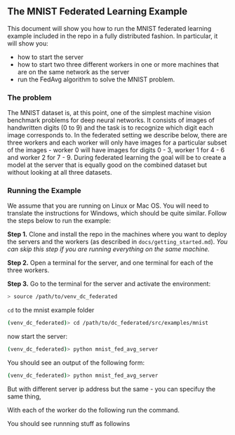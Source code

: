 ## The MNIST Federated Learning Example

This document will show you how to run the MNIST federated learning example included in the repo in a fully distributed fashion. In particular, it will show you:
- how to start the server
- how to start two three different workers in one or more machines that are on the same network as the server
- run the FedAvg algorithm to solve the MNIST problem.

### The problem

The MNIST dataset is, at this point, one of the simplest machine vision benchmark problems for deep neural networks. It consists of images of handwritten digits (0 to 9) and the task is to recognize which digit each image corresponds to. In the federated setting we describe below, there are three workers and each worker will only have images for a particular subset of the images - worker 0 will have images for digits 0 - 3, worker 1 for 4 - 6 and worker 2 for 7 - 9. During federated learning the goal will be to create a model at the server that is equally good on the combined dataset but without looking at all three datasets.

### Running the Example

We assume that you are running on Linux or Mac OS. You will need to translate the instructions for Windows, which should be quite similar. Follow the steps below to run the example:

**Step 1.** Clone and install the repo in the machines where you want to deploy the servers and the workers (as described in `docs/getting_started.md`). *You can skip this step if you are running everything on the same machine.*

**Step 2.** Open a terminal for the server, and one terminal for each of the three workers.

**Step 3.** Go to the terminal for the server and activate the environment:

```bash
> source /path/to/venv_dc_federated
```

`cd` to the mnist example folder

```bash
(venv_dc_federated)> cd /path/to/dc_federated/src/examples/mnist
```

now start the server:


```bash
(venv_dc_federated)> python mnist_fed_avg_server 
```

You should see an output of the following form:

```bash
(venv_dc_federated)> python mnist_fed_avg_server 
```

But with different server ip address but the same - you can specifuy the same thing, 

With each of the worker do the following run the command.


You should see runnning stuff as followins






